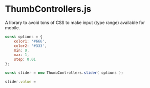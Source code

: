 # ThumbControllers.js

A library to avoid tons of CSS to make input (type range) available for mobile.

```js
const options = {
	color1: '#666',
	color2: '#333',
	min: 0,
	max: 1,
	step: 0.01
};

const slider = new ThumbControllers.slider( options );

slider.value = 
```